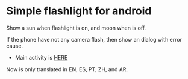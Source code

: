 # Simple flashlight for android
Show a sun when flashlight is on, and moon when is off.

If the phone have not any camera flash, then show an dialog with error cause.

* Main activity is [HERE](../main/src/main/java/com/gioia/flashlight/MainActivity.java)

Now is only translated in EN, ES, PT, ZH, and AR.

